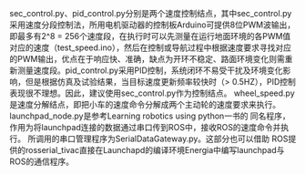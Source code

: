 sec_control.py、pid_control.py分别是两个速度控制结点，其中sec_control.py采用速度分段控制法，所用电机驱动器的控制板Arduino可提供8位PWM波输出，
即最多有2^8 = 256个速度段，在执行时可以先测量在运行地面环境的各PWM值对应的速度（test_speed.ino），然后在控制或导航过程中根据速度要求寻找对应的PWM输出，优点在于响应快、准确，缺点为开环不稳定、路面环境变化则需重新测量速度段。pid_control.py采用PID控制，系统闭环不易受干扰及环境变化影响，但是根据仿真及试验结果，当目标速度更新频率较快时（> 0.5HZ），PID控制表现很不理想。因此，建议使用sec_control.py作为控制结点。
wheel_speed.py是速度分解结点，即把小车的速度命令分解成两个主动轮的速度要求来执行。launchpad_node.py是参考Learning robotics using python一书的
同名程序，作用为将launchpad连接的数据通过串口传到ROS中，接收ROS的速度命令并执行。 所调用的串口管理程序为SerialDataGateway.py。这部分也可以借助
ROS提供的rosserial_tivac直接在Launchapd的编译环境Energia中编写launchpad与ROS的通信程序。
